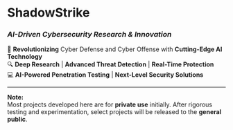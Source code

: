 # **ShadowStrike**  
### *AI-Driven Cybersecurity Research & Innovation*

🚨 **Revolutionizing** Cyber Defense and Cyber Offense with **Cutting-Edge AI Technology**  
🔍 **Deep Research** | **Advanced Threat Detection** | **Real-Time Protection**  
💻 **AI-Powered Penetration Testing** | **Next-Level Security Solutions**  

---

**Note:**  
Most projects developed here are for **private use** initially. After rigorous testing and experimentation, select projects will be released to the **general public**.
